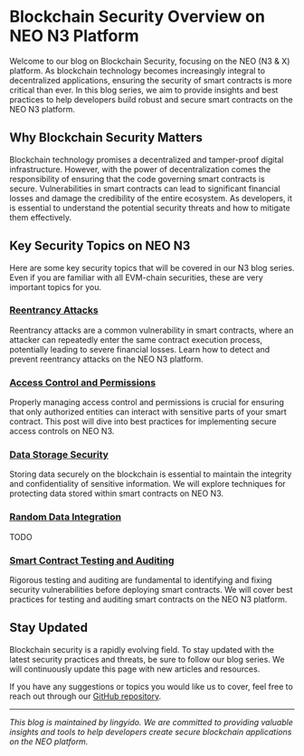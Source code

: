 # Blockchain Security Overview on NEO N3 Platform

Welcome to our blog on Blockchain Security, focusing on the NEO (N3 & X) platform. As blockchain technology becomes increasingly integral to decentralized applications, ensuring the security of smart contracts is more critical than ever. In this blog series, we aim to provide insights and best practices to help developers build robust and secure smart contracts on the NEO N3 platform.

## Why Blockchain Security Matters

Blockchain technology promises a decentralized and tamper-proof digital infrastructure. However, with the power of decentralization comes the responsibility of ensuring that the code governing smart contracts is secure. Vulnerabilities in smart contracts can lead to significant financial losses and damage the credibility of the entire ecosystem. As developers, it is essential to understand the potential security threats and how to mitigate them effectively.

## Key Security Topics on NEO N3

Here are some key security topics that will be covered in our N3 blog series. Even if you are familiar with all EVM-chain securities, these are very important topics for you.

### [Reentrancy Attacks](./reentrancy-attack.md)

Reentrancy attacks are a common vulnerability in smart contracts, where an attacker can repeatedly enter the same contract execution process, potentially leading to severe financial losses. Learn how to detect and prevent reentrancy attacks on the NEO N3 platform.

### [Access Control and Permissions](./access-control.md)

Properly managing access control and permissions is crucial for ensuring that only authorized entities can interact with sensitive parts of your smart contract. This post will dive into best practices for implementing secure access controls on NEO N3.

### [Data Storage Security](./data-storage-security.md)

Storing data securely on the blockchain is essential to maintain the integrity and confidentiality of sensitive information. We will explore techniques for protecting data stored within smart contracts on NEO N3.

### [Random Data Integration](./random-security.md)

TODO

### [Smart Contract Testing and Auditing](./testing-auditing.md)

Rigorous testing and auditing are fundamental to identifying and fixing security vulnerabilities before deploying smart contracts. We will cover best practices for testing and auditing smart contracts on the NEO N3 platform.

## Stay Updated

Blockchain security is a rapidly evolving field. To stay updated with the latest security practices and threats, be sure to follow our blog series. We will continuously update this page with new articles and resources.

If you have any suggestions or topics you would like us to cover, feel free to reach out through our [GitHub repository](https://github.com/lingyido).

---

*This blog is maintained by lingyido. We are committed to providing valuable insights and tools to help developers create secure blockchain applications on the NEO platform.*
